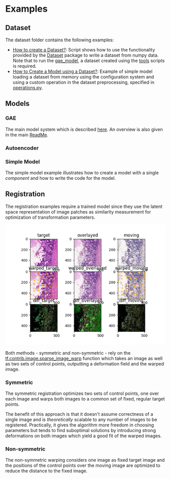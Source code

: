 # Examples

## Dataset

The dataset folder contains the following examples:
*   [How to create a Dataset?](dataset/create_dataset.py): Script shows how to use the functionality provided by the [Dataset](../packages/Tensorflow/Dataset) package to write a dataset from numpy data. Note that to run the [gae_model](models/gae/gae_model.py), a dataset created using the [tools](../tools/dataset) scripts is required.
*   [How to Create a Model using a Dataset?](dataset/model_with_dataset.py): Example of simple model loading a dataset from memory using the configuration system and using a custom operation in the dataset preprocessing, specified in [operations.py](dataset/operations.py).

## Models

### GAE
The main model system which is described [here](gae). An overview is also given in the main [ReadMe](..).

### Autoencoder

### Simple Model

The simple model example illustrates how to create a model with a single *component* and how to write the code for the model.


## Registration

The registration examples require a trained model since they use the latent space representation of image patches as similarity measurement for optimization of transformation parameters.

![Multi Stain Registration](../data/images/reg_1_epoch.png)

Both methods - symmetric and non-symmetric - rely on the [tf.contrib.image.sparse_image_warp](https://www.tensorflow.org/versions/r1.12/api_docs/python/tf/contrib/image/sparse_image_warp) function which takes an image as well as two sets of control points, outputting a deformation field and the warped image.

### Symmetric

The symmetric registration optimizes two sets of control points, one over each image and warps both images to a common set of fixed, regular target points.

The benefit of this approach is that it doesn't assume correctness of a single image and is *theoretically* scalable to any number of images to be registered. Practically, it gives the algorithm more freedom in choosing parameters but tends to find suboptimal solutions by introducing strong deformations on both images which yield a good fit of the warped images.

### Non-symmetric

The non-symmetric warping considers one image as fixed target image and the positions of the control points over the moving image are optimized to reduce the distance to the fixed image.